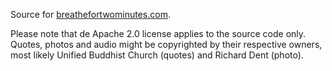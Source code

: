 Source for [breathefortwominutes.com](http://breathefortwominutes.com).

Please note that de Apache 2.0 license applies to the source code only.
Quotes, photos and audio might be copyrighted by their respective owners, most
likely Unified Buddhist Church (quotes) and Richard Dent (photo).
